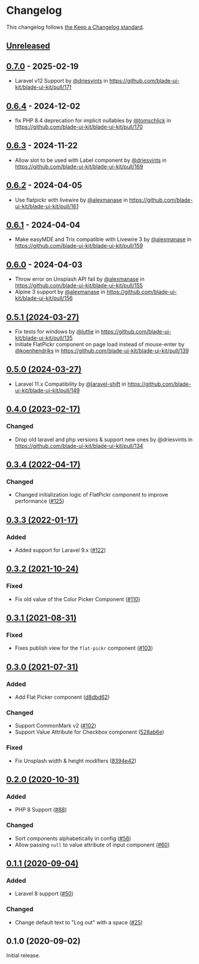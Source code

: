 # Changelog

This changelog follows [the Keep a Changelog standard](https://keepachangelog.com).

## [Unreleased](https://github.com/blade-ui-kit/blade-ui-kit/compare/0.7.0...main)

## [0.7.0](https://github.com/blade-ui-kit/blade-ui-kit/compare/0.6.4...0.7.0) - 2025-02-19

* Laravel v12 Support by [@driesvints](https://github.com/driesvints) in https://github.com/blade-ui-kit/blade-ui-kit/pull/171

## [0.6.4](https://github.com/blade-ui-kit/blade-ui-kit/compare/0.6.3...0.6.4) - 2024-12-02

* fix PHP 8.4 deprecation for implicit nullables by [@tomschlick](https://github.com/tomschlick) in https://github.com/blade-ui-kit/blade-ui-kit/pull/170

## [0.6.3](https://github.com/blade-ui-kit/blade-ui-kit/compare/0.6.2...0.6.3) - 2024-11-22

* Allow slot to be used with Label component by [@driesvints](https://github.com/driesvints) in https://github.com/blade-ui-kit/blade-ui-kit/pull/169

## [0.6.2](https://github.com/blade-ui-kit/blade-ui-kit/compare/0.6.1...0.6.2) - 2024-04-05

* Use flatpickr with livewire by [@alexmanase](https://github.com/alexmanase) in https://github.com/blade-ui-kit/blade-ui-kit/pull/161

## [0.6.1](https://github.com/blade-ui-kit/blade-ui-kit/compare/0.6.0...0.6.1) - 2024-04-04

* Make easyMDE and Trix compatible with Livewire 3 by [@alexmanase](https://github.com/alexmanase) in https://github.com/blade-ui-kit/blade-ui-kit/pull/159

## [0.6.0](https://github.com/blade-ui-kit/blade-ui-kit/compare/0.5.1...0.6.0) - 2024-04-03

* Throw error on Unsplash API fail by [@alexmanase](https://github.com/alexmanase) in https://github.com/blade-ui-kit/blade-ui-kit/pull/155
* Alpine 3 support by [@alexmanase](https://github.com/alexmanase) in https://github.com/blade-ui-kit/blade-ui-kit/pull/156

## [0.5.1 (2024-03-27)](https://github.com/blade-ui-kit/blade-ui-kit/compare/0.5.0...0.5.1)

* Fix tests for windows by [@luttje](https://github.com/luttje) in https://github.com/blade-ui-kit/blade-ui-kit/pull/135
* Initiate FlatPickr component on page load instead of mouse-enter by [@koenhendriks](https://github.com/koenhendriks) in https://github.com/blade-ui-kit/blade-ui-kit/pull/139

## [0.5.0 (2024-03-27)](https://github.com/blade-ui-kit/blade-ui-kit/compare/0.4.0...0.5.0)

* Laravel 11.x Compatibility by [@laravel-shift](https://github.com/laravel-shift) in https://github.com/blade-ui-kit/blade-ui-kit/pull/149

## [0.4.0 (2023-02-17)](https://github.com/blade-ui-kit/blade-ui-kit/compare/0.3.4...0.4.0)

### Changed

- Drop old laravel and php versions & support new ones by @driesvints in https://github.com/blade-ui-kit/blade-ui-kit/pull/134

## [0.3.4 (2022-04-17)](https://github.com/blade-ui-kit/blade-ui-kit/compare/0.3.3...0.3.4)

### Changed

- Changed initialization logic of FlatPickr component to improve performance ([#125](https://github.com/blade-ui-kit/blade-ui-kit/pull/125))

## [0.3.3 (2022-01-17)](https://github.com/blade-ui-kit/blade-ui-kit/compare/0.3.2...0.3.3)

### Added

- Added support for Laravel 9.x ([#122](https://github.com/blade-ui-kit/blade-ui-kit/pull/122))

## [0.3.2 (2021-10-24)](https://github.com/blade-ui-kit/blade-ui-kit/compare/0.3.1...0.3.2)

### Fixed

- Fix old value of the Color Picker Component ([#110](https://github.com/blade-ui-kit/blade-ui-kit/pull/110))

## [0.3.1 (2021-08-31)](https://github.com/blade-ui-kit/blade-ui-kit/compare/0.3.0...0.3.1)

### Fixed

- Fixes publish view for the `flat-pickr` component ([#103](https://github.com/blade-ui-kit/blade-ui-kit/pull/103))

## [0.3.0 (2021-07-31)](https://github.com/blade-ui-kit/blade-ui-kit/compare/0.2.0...0.3.0)

### Added

- Add Flat Picker component ([d8dbd62](https://github.com/blade-ui-kit/blade-ui-kit/commit/d8dbd625e28b672bdcac2d512dcc4fbf1ff0001d))

### Changed

- Support CommonMark v2 ([#102](https://github.com/blade-ui-kit/blade-ui-kit/pull/102))
- Support Value Attribute for Checkbox component ([528ab6e](https://github.com/blade-ui-kit/blade-ui-kit/commit/528ab6e73d4959bf67055863ca7ba401eb6d38ab))

### Fixed

- Fix Unsplash width & height modifiers ([8394e42](https://github.com/blade-ui-kit/blade-ui-kit/commit/8394e428870fbbbd3dc36fb084ebf0c4246dacf4))

## [0.2.0 (2020-10-31)](https://github.com/blade-ui-kit/blade-ui-kit/compare/0.1.0...0.2.0)

### Added

- PHP 8 Support ([#88](https://github.com/blade-ui-kit/blade-ui-kit/pull/88))

### Changed

- Sort components alphabetically in config ([#56](https://github.com/blade-ui-kit/blade-ui-kit/pull/56))
- Allow passing `null` to value attribute of input component ([#60](https://github.com/blade-ui-kit/blade-ui-kit/pull/60))

## [0.1.1 (2020-09-04)](https://github.com/blade-ui-kit/blade-ui-kit/compare/0.1.0...0.1.1)

### Added

- Laravel 8 support ([#50](https://github.com/blade-ui-kit/blade-ui-kit/pull/50))

### Changed

- Change default text to "Log out" with a space ([#25](https://github.com/blade-ui-kit/blade-ui-kit/pull/25))

## 0.1.0 (2020-09-02)

Initial release.
